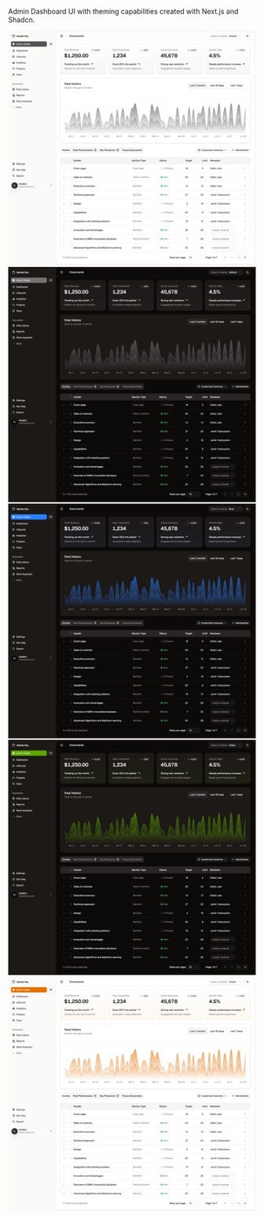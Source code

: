 Admin Dashboard UI with theming capabilities created with Next.js and Shadcn.

<img src="./public/DashboardShadcnUILight.png" alt="Light Dashboard UI">
<img src="./public/DashboardShadcnUIDark.png" alt="Dark Dashboard UI">
<img src="./public/DashboardShadcnUIDarkBlue.png" alt="Dark Blue Dashboard UI">
<img src="./public/DashboardShadcnUIDarkGreen.png" alt="Dark Green Dashboard UI">
<img src="./public/DashboardShadcnUILightAmber.png" alt="Light Amber Dashboard UI">


